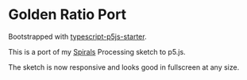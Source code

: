 # Golden Ratio Port

Bootstrapped with [typescript-p5js-starter](https://github.com/mpace965/typescript-p5js-starter).

This is a port of my [Spirals](https://github.com/mpace965/processing-sketchbook/tree/master/Spirals) Processing sketch to p5.js.

The sketch is now responsive and looks good in fullscreen at any size.
